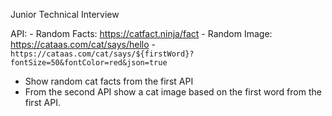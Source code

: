Junior Technical Interview 

API:
    - Random Facts: https://catfact.ninja/fact
    - Random Image: https://cataas.com/cat/says/hello
        - `https://cataas.com/cat/says/${firstWord}?fontSize=50&fontColor=red&json=true`


- Show random cat facts from the first API
- From the second API show a cat image based on the first word from the first API.